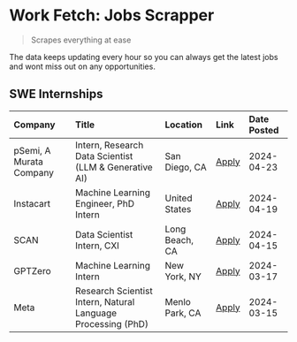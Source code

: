 # Work Fetch: Jobs Scrapper
> Scrapes everything at ease

The data keeps updating every hour so you can always get the latest jobs and wont miss out on any opportunities.

## SWE Internships
<!--START_SECTION:workfetch-->
| Company                 | Title                                                        | Location       | Link                                                                                                                                                                                                                                                                       | Date Posted   |
|:------------------------|:-------------------------------------------------------------|:---------------|:---------------------------------------------------------------------------------------------------------------------------------------------------------------------------------------------------------------------------------------------------------------------------|:--------------|
| pSemi, A Murata Company | Intern, Research Data Scientist (LLM & Generative AI)        | San Diego, CA  | [Apply](https://www.linkedin.com/jobs/view/intern-research-data-scientist-llm-generative-ai-at-psemi-a-murata-company-3887074168?position=4&pageNum=0&refId=tYxGhK2tBs6SOcXQYwIJ4w%3D%3D&trackingId=095l8SXWJHeqAXsDdM38VA%3D%3D&trk=public_jobs_jserp-result_search-card) | 2024-04-23    |
| Instacart               | Machine Learning Engineer, PhD Intern                        | United States  | [Apply](https://www.linkedin.com/jobs/view/machine-learning-engineer-phd-intern-at-instacart-3901991739?position=2&pageNum=0&refId=tYxGhK2tBs6SOcXQYwIJ4w%3D%3D&trackingId=z8AOWLeeO83Qxf3NP5t10g%3D%3D&trk=public_jobs_jserp-result_search-card)                          | 2024-04-19    |
| SCAN                    | Data Scientist Intern, CXI                                   | Long Beach, CA | [Apply](https://www.linkedin.com/jobs/view/data-scientist-intern-cxi-at-scan-3899690492?position=8&pageNum=0&refId=tYxGhK2tBs6SOcXQYwIJ4w%3D%3D&trackingId=36kNQHAFna8cvbTxS9X4pQ%3D%3D&trk=public_jobs_jserp-result_search-card)                                          | 2024-04-15    |
| GPTZero                 | Machine Learning Intern                                      | New York, NY   | [Apply](https://www.linkedin.com/jobs/view/machine-learning-intern-at-gptzero-3860723963?position=7&pageNum=0&refId=tYxGhK2tBs6SOcXQYwIJ4w%3D%3D&trackingId=f16DJQkrtSvo7tdPqoPZtA%3D%3D&trk=public_jobs_jserp-result_search-card)                                         | 2024-03-17    |
| Meta                    | Research Scientist Intern, Natural Language Processing (PhD) | Menlo Park, CA | [Apply](https://www.linkedin.com/jobs/view/research-scientist-intern-natural-language-processing-phd-at-meta-3858718375?position=9&pageNum=0&refId=tYxGhK2tBs6SOcXQYwIJ4w%3D%3D&trackingId=EzmTpXCBNQ8TzxbM08xJsQ%3D%3D&trk=public_jobs_jserp-result_search-card)          | 2024-03-15    |
<!--END_SECTION:workfetch-->
